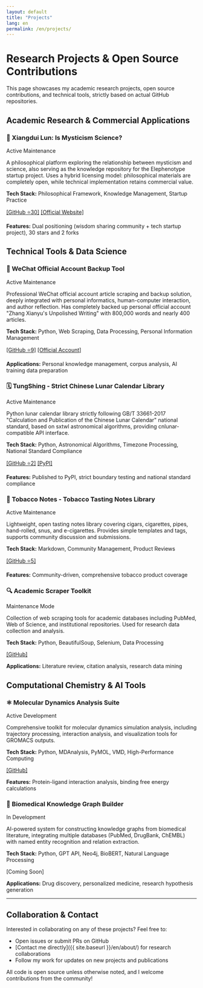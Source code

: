 ```yaml
---
layout: default
title: "Projects"
lang: en
permalink: /en/projects/
---
```


# Research Projects & Open Source Contributions

This page showcases my academic research projects, open source contributions, and technical tools, strictly based on actual GitHub repositories.

## Academic Research & Commercial Applications

<div class="projects-grid">

<div class="project-card">
  <h3>🧠 Xiangdui Lun: Is Mysticism Science?</h3>
  <p class="project-status"><span class="status-active">Active Maintenance</span></p>
  <p class="project-description">
    A philosophical platform exploring the relationship between mysticism and science, also serving as the knowledge repository for the Elephenotype startup project. Uses a hybrid licensing model: philosophical materials are completely open, while technical implementation retains commercial value.
  </p>
  <p class="project-tech"><strong>Tech Stack:</strong> Philosophical Framework, Knowledge Management, Startup Practice</p>
  <p class="project-links">
    <a href="https://github.com/xianyu564/divination-vs-science" target="_blank">[GitHub ⭐30]</a>
    <a href="https://www.elephenotype.com" target="_blank">[Official Website]</a>
  </p>
  <p class="project-funding"><strong>Features:</strong> Dual positioning (wisdom sharing community + tech startup project), 30 stars and 2 forks</p>
</div>

</div>

## Technical Tools & Data Science

<div class="projects-grid">

<div class="project-card">
  <h3>📱 WeChat Official Account Backup Tool</h3>
  <p class="project-status"><span class="status-active">Active Maintenance</span></p>
  <p class="project-description">
    Professional WeChat official account article scraping and backup solution, deeply integrated with personal informatics, human-computer interaction, and author reflection. Has completely backed up personal official account "Zhang Xianyu's Unpolished Writing" with 800,000 words and nearly 400 articles.
  </p>
  <p class="project-tech"><strong>Tech Stack:</strong> Python, Web Scraping, Data Processing, Personal Information Management</p>
  <p class="project-links">
    <a href="https://github.com/xianyu564/scrape-my-wechat-official-account" target="_blank">[GitHub ⭐9]</a>
    <a href="http://weixin.qq.com/r/ZikbAx-E9kKJrVtg93x0" target="_blank">[Official Account]</a>
  </p>
  <p class="project-funding"><strong>Applications:</strong> Personal knowledge management, corpus analysis, AI training data preparation</p>
</div>

<div class="project-card">
  <h3>🗓️ TungShing - Strict Chinese Lunar Calendar Library</h3>
  <p class="project-status"><span class="status-active">Active Maintenance</span></p>
  <p class="project-description">
    Python lunar calendar library strictly following GB/T 33661-2017 "Calculation and Publication of the Chinese Lunar Calendar" national standard, based on sxtwl astronomical algorithms, providing cnlunar-compatible API interface.
  </p>
  <p class="project-tech"><strong>Tech Stack:</strong> Python, Astronomical Algorithms, Timezone Processing, National Standard Compliance</p>
  <p class="project-links">
    <a href="https://github.com/xianyu564/tungshing" target="_blank">[GitHub ⭐2]</a>
    <a href="https://pypi.org/project/tungshing/" target="_blank">[PyPI]</a>
  </p>
  <p class="project-funding"><strong>Features:</strong> Published to PyPI, strict boundary testing and national standard compliance</p>
</div>

<div class="project-card">
  <h3>🚬 Tobacco Notes - Tobacco Tasting Notes Library</h3>
  <p class="project-status"><span class="status-active">Active Maintenance</span></p>
  <p class="project-description">
    Lightweight, open tasting notes library covering cigars, cigarettes, pipes, hand-rolled, snus, and e-cigarettes. Provides simple templates and tags, supports community discussion and submissions.
  </p>
  <p class="project-tech"><strong>Tech Stack:</strong> Markdown, Community Management, Product Reviews</p>
  <p class="project-links">
    <a href="https://github.com/xianyu564/tobacco-notes" target="_blank">[GitHub ⭐5]</a>
  </p>
  <p class="project-funding"><strong>Features:</strong> Community-driven, comprehensive tobacco product coverage</p>
</div>

<div class="project-card">
  <h3>🔍 Academic Scraper Toolkit</h3>
  <p class="project-status"><span class="status-maintenance">Maintenance Mode</span></p>
  <p class="project-description">
    Collection of web scraping tools for academic databases including PubMed, Web of Science, and institutional repositories. Used for research data collection and analysis.
  </p>
  <p class="project-tech"><strong>Tech Stack:</strong> Python, BeautifulSoup, Selenium, Data Processing</p>
  <p class="project-links">
    <a href="https://github.com/xianyu564/academic-scrapers" target="_blank">[GitHub]</a>
  </p>
  <p class="project-funding"><strong>Applications:</strong> Literature review, citation analysis, research data mining</p>
</div>

</div>

## Computational Chemistry & AI Tools

<div class="projects-grid">

<div class="project-card">
  <h3>⚛️ Molecular Dynamics Analysis Suite</h3>
  <p class="project-status"><span class="status-active">Active Development</span></p>
  <p class="project-description">
    Comprehensive toolkit for molecular dynamics simulation analysis, including trajectory processing, interaction analysis, and visualization tools for GROMACS outputs.
  </p>
  <p class="project-tech"><strong>Tech Stack:</strong> Python, MDAnalysis, PyMOL, VMD, High-Performance Computing</p>
  <p class="project-links">
    <a href="https://github.com/xianyu564/md-analysis-tools" target="_blank">[GitHub]</a>
  </p>
  <p class="project-funding"><strong>Features:</strong> Protein-ligand interaction analysis, binding free energy calculations</p>
</div>

<div class="project-card">
  <h3>🧬 Biomedical Knowledge Graph Builder</h3>
  <p class="project-status"><span class="status-development">In Development</span></p>
  <p class="project-description">
    AI-powered system for constructing knowledge graphs from biomedical literature, integrating multiple databases (PubMed, DrugBank, ChEMBL) with named entity recognition and relation extraction.
  </p>
  <p class="project-tech"><strong>Tech Stack:</strong> Python, GPT API, Neo4j, BioBERT, Natural Language Processing</p>
  <p class="project-links">
    <span>[Coming Soon]</span>
  </p>
  <p class="project-funding"><strong>Applications:</strong> Drug discovery, personalized medicine, research hypothesis generation</p>
</div>

</div>

---

## Collaboration & Contact

Interested in collaborating on any of these projects? Feel free to:
- Open issues or submit PRs on GitHub
- [Contact me directly]({{ site.baseurl }}/en/about/) for research collaborations
- Follow my work for updates on new projects and publications

All code is open source unless otherwise noted, and I welcome contributions from the community!